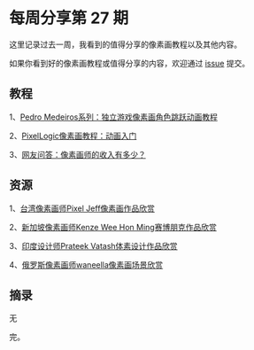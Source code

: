 # 每周分享第 27 期

这里记录过去一周，我看到的值得分享的像素画教程以及其他内容。

如果你看到好的像素画教程或值得分享的内容，欢迎通过 [issue](https://github.com/pixel32/Weekly_PixelartTutorials/issues) 提交。
## 教程
1、[Pedro Medeiros系列：独立游戏像素画角色跳跃动画教程](http://mp.weixin.qq.com/s?__biz=MjM5MTYxNTcwMQ==&mid=2650555015&idx=1&sn=cd0eefcd18155e783ae1930375a9b028&chksm=beba3d3d89cdb42b3fbd7e50342b28a91ff83b06b9473f4f494a6403979716fa2c2f1de620e8#rd)

2、[PixelLogic像素画教程：动画入门](http://mp.weixin.qq.com/s?__biz=MjM5MTYxNTcwMQ==&mid=2650555041&idx=1&sn=62b032a45bf6de9e474e3262721aca6b&chksm=beba3d1b89cdb40dde39d0ba9f35b9858de076689e468c31821dada1746d01d3400ba7658e10#rd)

3、[网友问答：像素画师的收入有多少？](http://mp.weixin.qq.com/s?__biz=MjM5MTYxNTcwMQ==&mid=2650555048&idx=1&sn=9467493487c66d8209ec004c51969340&chksm=beba3d1289cdb404ca20cd25471965f5d6ad063af324759db6b8f76cb12e6e813f3cae5b233d#rd)

## 资源
1、[台湾像素画师Pixel Jeff像素画作品欣赏](http://mp.weixin.qq.com/s?__biz=MjM5MTYxNTcwMQ==&mid=2650555051&idx=1&sn=67bd50a8a2a4f2d1c50c90f776fc67be&chksm=beba3d1189cdb40782d1d97444afd6eba214273bed7362b11c71c0d5f6ee02a306b2f5b15de1#rd)

2、[新加坡像素画师Kenze Wee Hon Ming赛博朋克作品欣赏](http://mp.weixin.qq.com/s?__biz=MjM5MTYxNTcwMQ==&mid=2650555054&idx=1&sn=c61b2c51720a0905a03dcdf04b1823dc&chksm=beba3d1489cdb402b395df193393d43b621501753608b207ef49ba0c95a19ff0cf592091975c#rd)

3、[印度设计师Prateek Vatash体素设计作品欣赏](http://mp.weixin.qq.com/s?__biz=MjM5MTYxNTcwMQ==&mid=2650555057&idx=1&sn=cde1943381840684aea0fd3515253548&chksm=beba3d0b89cdb41dd973edd1d25e9712a4ae59c402a001918a5f66773783c1eef112a7e026d3#rd)

4、[俄罗斯像素画师waneella像素画场景欣赏](http://mp.weixin.qq.com/s?__biz=MjM5MTYxNTcwMQ==&mid=2650555060&idx=1&sn=ea1f285b0d25332730d9385f2a357fe4&chksm=beba3d0e89cdb4185e0fa69c3335a91bce3beda25cdaf08627afe2a2bf05b11417ed4f9c753a#rd)

## 摘录
无

完。
